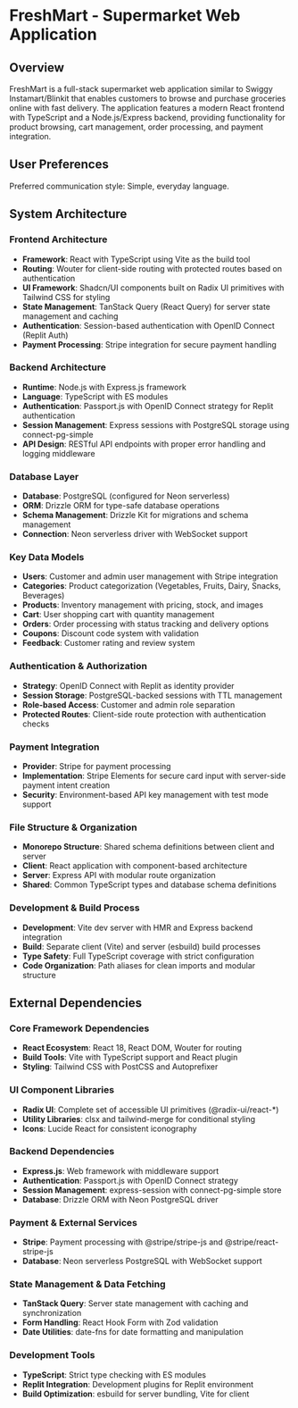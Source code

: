# FreshMart - Supermarket Web Application

## Overview

FreshMart is a full-stack supermarket web application similar to Swiggy Instamart/Blinkit that enables customers to browse and purchase groceries online with fast delivery. The application features a modern React frontend with TypeScript and a Node.js/Express backend, providing functionality for product browsing, cart management, order processing, and payment integration.

## User Preferences

Preferred communication style: Simple, everyday language.

## System Architecture

### Frontend Architecture
- **Framework**: React with TypeScript using Vite as the build tool
- **Routing**: Wouter for client-side routing with protected routes based on authentication
- **UI Framework**: Shadcn/UI components built on Radix UI primitives with Tailwind CSS for styling
- **State Management**: TanStack Query (React Query) for server state management and caching
- **Authentication**: Session-based authentication with OpenID Connect (Replit Auth)
- **Payment Processing**: Stripe integration for secure payment handling

### Backend Architecture
- **Runtime**: Node.js with Express.js framework
- **Language**: TypeScript with ES modules
- **Authentication**: Passport.js with OpenID Connect strategy for Replit authentication
- **Session Management**: Express sessions with PostgreSQL storage using connect-pg-simple
- **API Design**: RESTful API endpoints with proper error handling and logging middleware

### Database Layer
- **Database**: PostgreSQL (configured for Neon serverless)
- **ORM**: Drizzle ORM for type-safe database operations
- **Schema Management**: Drizzle Kit for migrations and schema management
- **Connection**: Neon serverless driver with WebSocket support

### Key Data Models
- **Users**: Customer and admin user management with Stripe integration
- **Categories**: Product categorization (Vegetables, Fruits, Dairy, Snacks, Beverages)
- **Products**: Inventory management with pricing, stock, and images
- **Cart**: User shopping cart with quantity management
- **Orders**: Order processing with status tracking and delivery options
- **Coupons**: Discount code system with validation
- **Feedback**: Customer rating and review system

### Authentication & Authorization
- **Strategy**: OpenID Connect with Replit as identity provider
- **Session Storage**: PostgreSQL-backed sessions with TTL management
- **Role-based Access**: Customer and admin role separation
- **Protected Routes**: Client-side route protection with authentication checks

### Payment Integration
- **Provider**: Stripe for payment processing
- **Implementation**: Stripe Elements for secure card input with server-side payment intent creation
- **Security**: Environment-based API key management with test mode support

### File Structure & Organization
- **Monorepo Structure**: Shared schema definitions between client and server
- **Client**: React application with component-based architecture
- **Server**: Express API with modular route organization
- **Shared**: Common TypeScript types and database schema definitions

### Development & Build Process
- **Development**: Vite dev server with HMR and Express backend integration
- **Build**: Separate client (Vite) and server (esbuild) build processes
- **Type Safety**: Full TypeScript coverage with strict configuration
- **Code Organization**: Path aliases for clean imports and modular structure

## External Dependencies

### Core Framework Dependencies
- **React Ecosystem**: React 18, React DOM, Wouter for routing
- **Build Tools**: Vite with TypeScript support and React plugin
- **Styling**: Tailwind CSS with PostCSS and Autoprefixer

### UI Component Libraries
- **Radix UI**: Complete set of accessible UI primitives (@radix-ui/react-*)
- **Utility Libraries**: clsx and tailwind-merge for conditional styling
- **Icons**: Lucide React for consistent iconography

### Backend Dependencies
- **Express.js**: Web framework with middleware support
- **Authentication**: Passport.js with OpenID Connect strategy
- **Session Management**: express-session with connect-pg-simple store
- **Database**: Drizzle ORM with Neon PostgreSQL driver

### Payment & External Services
- **Stripe**: Payment processing with @stripe/stripe-js and @stripe/react-stripe-js
- **Database**: Neon serverless PostgreSQL with WebSocket support

### State Management & Data Fetching
- **TanStack Query**: Server state management with caching and synchronization
- **Form Handling**: React Hook Form with Zod validation
- **Date Utilities**: date-fns for date formatting and manipulation

### Development Tools
- **TypeScript**: Strict type checking with ES modules
- **Replit Integration**: Development plugins for Replit environment
- **Build Optimization**: esbuild for server bundling, Vite for client